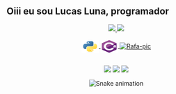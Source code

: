 ## Oiii eu sou Lucas Luna, programador
<div align="center">
  <div align="center">
  <a href="https://github.com/RLluna12">
  <img height="150em" src="https://github-readme-stats.vercel.app/api?username=RLluna12&show_icons=true&theme=dracula&include_all_commits=true&count_private=true"/>
  <img height="150em" src="https://github-readme-stats.vercel.app/api/top-langs/?username=RLluna12&layout=compact&langs_count=7&theme=dracula"/>
</div> 
<div style="display: inline_block"><br>
  <img align="center" alt="Rafa-Python" height="30" width="40" src="https://raw.githubusercontent.com/devicons/devicon/master/icons/python/python-original.svg">
  <img align="center" alt="Rafa-Csharp" height="30" width="40" 
src="https://raw.githubusercontent.com/devicons/devicon/master/icons/csharp/csharp-original.svg">
  <img align="center" alt="Rafa-pic" height="30" width="40" 
src="https://cdn.jsdelivr.net/gh/devicons/devicon/icons/java/java-original.svg" />
  
  ##
  
  <div> 
  <a href="https://instagram.com/lucas_luna00" target="_blank"><img src="https://img.shields.io/badge/-Instagram-%23E4405F?style=for-the-badge&logo=instagram&logoColor=white" target="_blank"></a>
  <a href = "mailto:rlluna2017@gmail.com"><img src="https://img.shields.io/badge/-Gmail-%23333?style=for-the-badge&logo=gmail&logoColor=white" target="_blank"></a>
  <a href="https://br.linkedin.com/in/lucas-luna-78abaa244?original_referer=https%3A%2F%2Fwww.linkedin.com%2F" target="_blank"><img src="https://img.shields.io/badge/-LinkedIn-%230077B5?style=for-the-badge&logo=linkedin&logoColor=white" target="_blank"></a> 
 
  ![Snake animation](https://github.com/RLluna12/LucasLuna/blob/output/github-contribution-grid-snake.svg)
 
</div>

